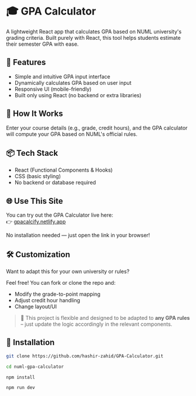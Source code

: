 # 🎓 GPA Calculator

A lightweight React app that calculates GPA based on NUML university's grading criteria. Built purely with React, this tool helps students estimate their semester GPA with ease.

## 🚀 Features

- Simple and intuitive GPA input interface
- Dynamically calculates GPA based on user input
- Responsive UI (mobile-friendly)
- Built only using React (no backend or extra libraries)

## 🧮 How It Works

Enter your course details (e.g., grade, credit hours), and the GPA calculator will compute your GPA based on NUML's official rules.


## 📦 Tech Stack

- React (Functional Components & Hooks)
- CSS (basic styling)
- No backend or database required

## 🌐 Use This Site

You can try out the GPA Calculator live here:  
👉 [gpacalcify.netlify.app](https://gpacalcify.netlify.app)

No installation needed — just open the link in your browser!


## 🛠️ Customization

Want to adapt this for your own university or rules?

Feel free! You can fork or clone the repo and:

- Modify the grade-to-point mapping
- Adjust credit hour handling
- Change layout/UI

> 🔁 This project is flexible and designed to be adapted to **any GPA rules** – just update the logic accordingly in the relevant components.

## 📄 Installation

```bash
git clone https://github.com/hashir-zahid/GPA-Calculator.git

cd numl-gpa-calculator

npm install

npm run dev
